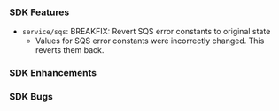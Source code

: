 ### SDK Features
* `service/sqs`: BREAKFIX: Revert SQS error constants to original state
  * Values for SQS error constants were incorrectly changed. This reverts them back.

### SDK Enhancements

### SDK Bugs
